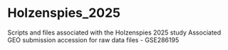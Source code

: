 # Holzenspies_2025
Scripts and files associated with the Holzenspies 2025 study 
Associated GEO submission accession for raw data files - GSE286195
